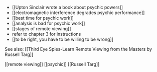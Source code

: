 - [[Upton Sinclair wrote a book about psychic powers]]
- [[electromagnetic interference degrades psychic performance]]
- [[best time for psychic work]]
- [[analysis is bad for psychic work]]
- [[stages of remote viewing]]
- refer to chapter 3 for instructions
- [[to be right, you have to be willing to be wrong]]

See also: [[Third Eye Spies-Learn Remote Viewing from the Masters by Russell Targ]]

[[remote viewing]] [[psychic]] [[Russell Targ]]
